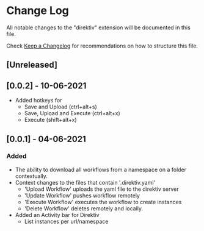 # Change Log

All notable changes to the "direktiv" extension will be documented in this file.

Check [Keep a Changelog](http://keepachangelog.com/) for recommendations on how to structure this file.

## [Unreleased]

## [0.0.2] - 10-06-2021
- Added hotkeys for 
  - Save and Upload (ctrl+alt+s) 
  - Save, Upload and Execute (ctrl+alt+x)
  - Execute (shift+alt+x)
## [0.0.1] - 04-06-2021
### Added
- The ability to download all workflows from a namespace on a folder contextually.
- Context changes to the files that contain '.direktiv.yaml'
  - 'Upload Workflow' uploads the yaml file to the direktiv server
  - 'Update Workflow' pushes workflow remotely 
  - 'Execute Workflow' executes the workflow to create instances
  - 'Delete Workflow' deletes remotely and locally.
- Added an Activity bar for Direktiv
  - List instances per url/namespace
